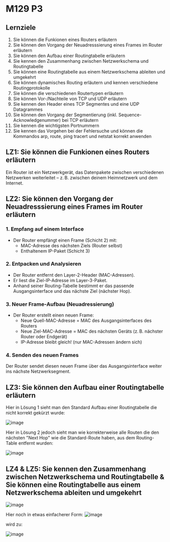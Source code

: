 # M129 P3

## Lernziele
1. Sie können die Funkionen eines Routers erläutern
2. Sie können den Vorgang der Neuadresssierung eines Frames im Router erläutern
3. Sie können den Aufbau einer Routingtabelle erläutern
4. Sie kennen den Zusammenhang zwischen Netzwerkschema und Routingtabelle
5. Sie können eine Routingtabelle aus einem Netzwerkschema ableiten und umgekehrt
6. Sie können dynamisches Routing erläutern und kennen verschiedene Routingprotokolle
7. Sie können die verschiedenen Routertypen erläutern
8. Sie können Vor-/Nachteile von TCP und UDP erläutern
9. Sie kennen den Header eines TCP Segmentes und eine UDP Datagrammes
10. Sie können den Vorgang der Segmentierung (inkl. Sequence- Acknowledgenummer) bei TCP erläutern
11. Sie kennen die wichtigsten Portnummern
12. Sie kennen das Vorgehen bei der Fehlersuche und können die Kommandos arp, route, ping tracert und netstat korrekt anwenden

## LZ1: Sie können die Funkionen eines Routers erläutern
Ein Router ist ein Netzwerkgerät, das Datenpakete zwischen verschiedenen Netzwerken weiterleitet – z. B. zwischen deinem Heimnetzwerk und dem Internet.

## LZ2: Sie können den Vorgang der Neuadresssierung eines Frames im Router erläutern
### 1. Empfang auf einem Interface
- Der Router empfängt einen Frame (Schicht 2) mit:
    - MAC-Adresse des nächsten Ziels (Router selbst)
    - Enthaltenem IP-Paket (Schicht 3)

### 2. Entpacken und Analysieren
- Der Router entfernt den Layer-2-Header (MAC-Adressen).
- Er liest die Ziel-IP-Adresse im Layer-3-Paket.
- Anhand seiner Routing-Tabelle bestimmt er das passende Ausgangsinterface und das nächste Ziel (nächster Hop).

### 3. Neuer Frame-Aufbau (Neuadressierung)
- Der Router erstellt einen neuen Frame:
    - Neue Quell-MAC-Adresse = MAC des Ausgangsinterfaces des Routers
    - Neue Ziel-MAC-Adresse = MAC des nächsten Geräts (z. B. nächster Router oder Endgerät)
    - IP-Adresse bleibt gleich! (nur MAC-Adressen ändern sich)

### 4. Senden des neuen Frames
Der Router sendet diesen neuen Frame über das Ausgangsinterface weiter ins nächste Netzwerksegment.

## LZ3:  Sie können den Aufbau einer Routingtabelle erläutern

Hier in Lösung 1 sieht man den Standard Aufbau einer Routingtabelle die nicht korrekt gekürzt wurde:

![image](https://github.com/user-attachments/assets/6894419e-dced-4ffa-962e-6fe9a31d803b)

Hier in Lösung 2 jedoch sieht man wie korrekterweise alle Routen die den nächsten "Next Hop" wie die Standard-Route haben, aus dem Routing-Table entfernt wurden:

![image](https://github.com/user-attachments/assets/5f6d1e4f-149b-46e7-a112-6f064b52cd3a)

## LZ4 & LZ5: Sie kennen den Zusammenhang zwischen Netzwerkschema und Routingtabelle & Sie können eine Routingtabelle aus einem Netzwerkschema ableiten und umgekehrt

![image](https://github.com/user-attachments/assets/93d87721-fe2f-418e-9e95-defb86203966)

Hier noch in etwas einfacherer Form:
![image](https://github.com/user-attachments/assets/086276e0-dd28-4376-b6cf-fb00bf4237ed)

wird zu:

![image](https://github.com/user-attachments/assets/5f6d1e4f-149b-46e7-a112-6f064b52cd3a)


